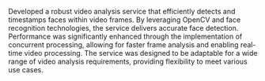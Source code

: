 Developed a robust video analysis service that efficiently detects and timestamps faces within video frames. By leveraging OpenCV and face recognition technologies, the service delivers accurate face detection. Performance was significantly enhanced through the implementation of concurrent processing, allowing for faster frame analysis and enabling real-time video processing. The service was designed to be adaptable for a wide range of video analysis requirements, providing flexibility to meet various use cases.
